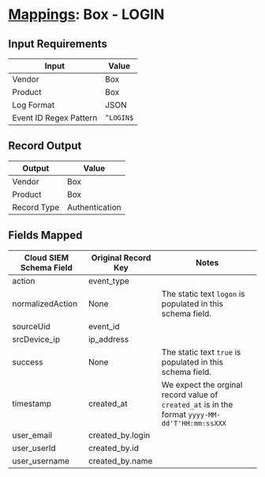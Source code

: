 # [Mappings](README.md): Box - LOGIN

## Input Requirements

|Input|Value|
|-----|-----|
|Vendor|Box|
|Product|Box|
|Log Format|JSON|
|Event ID Regex Pattern|`^LOGIN$`|

## Record Output

|Output|Value|
|------|-----|
|Vendor|Box|
|Product|Box|
|Record Type|Authentication|

## Fields Mapped

|Cloud SIEM Schema Field|Original Record Key|Notes|
|-----------------------|-------------------|-----|
|action|event_type||
|normalizedAction|None|The static text `logon` is populated in this schema field.|
|sourceUid|event_id||
|srcDevice_ip|ip_address||
|success|None|The static text `true` is populated in this schema field.|
|timestamp|created_at|We expect the orginal record value of `created_at` is in the format `yyyy-MM-dd'T'HH:mm:ssXXX`|
|user_email|created_by.login||
|user_userId|created_by.id||
|user_username|created_by.name||

